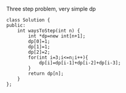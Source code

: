 Three step problem, very simple dp
```c++=
class Solution {
public:
    int waysToStep(int n) {
        int *dp=new int[n+1];
        dp[0]=1;
        dp[1]=1;
        dp[2]=2;
        for(int i=3;i<=n;i++){
            dp[i]=dp[i-1]+dp[i-2]+dp[i-3];
        }        
        return dp[n];
    }
};
```